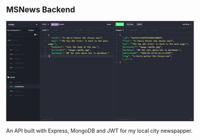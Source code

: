 ## MSNews Backend

![](demo.jpg)

An API built with Express, MongoDB and JWT for my local city newspapper.  